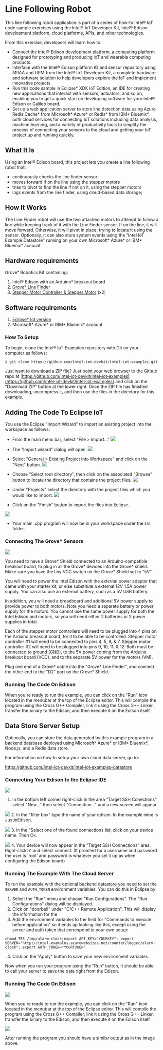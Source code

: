 # Line Following Robot

This line following robot application is part of a series of how-to Intel® IoT code sample exercises using the Intel® IoT Developer Kit, Intel® Edison development platform, cloud platforms, APIs, and other technologies.

From this exercise, developers will learn how to:

- Connect the Intel® Edison development platform, a computing platform designed for prototyping and producing IoT and wearable computing products.
- Interface with the Intel® Edison platform IO and sensor repository using MRAA and UPM from the Intel® IoT Developer Kit, a complete hardware and software solution to help developers explore the IoT and implement innovative projects.
- Run this code sample in Eclipse* XDK IoT Edition, an IDE for creating new applications that interact with sensors, actuators, and so on, enabling you to get a quick start on developing software for your Intel® Edison or Galileo board.
- Set up a web application server to store line detection data using Azure Redis Cache* from Microsoft* Azure* or Redis* from IBM* Bluemix*, both cloud services for connecting IoT solutions including data analysis, machine learning, and a variety of productivity tools to simplify the process of connecting your sensors to the cloud and getting your IoT project up and running quickly.

## What It Is

Using an Intel® Edison board, this project lets you create a line following robot that:

- continuously checks the line finder sensor;
- moves forward if on the line using the stepper motors
- tries to pivot to find the line if not on it, using the stepper motors.
- logs events from the line finder, using cloud-based data storage;

## How It Works

The Line Finder robot will use the two attached motors to attempt to follow a line while keeping track of it with the Line Finder sensor. If on the line, it will move forward. Otherwise, it will pivot in place, trying to locate it using the sensor.
Optionally, it can also store system events using the "Intel IoT Example Datastore" running on your own Microsoft* Azure* or IBM* Bluemix* account.

## Hardware requirements

Grove* Robotics Kit containing:

1. Intel® Edison with an Arduino* breakout board
2. [Grove* Line Finder](http://iotdk.intel.com/docs/master/upm/node/classes/grovelinefinder.html)
3. [Stepper Motor Controller & Stepper Motor](http://iotdk.intel.com/docs/master/upm/node/classes/uln200xa.html) (x2)

## Software requirements

1. [Eclipse* Iot version](https://software.intel.com/en-us/eclipse-getting-started-guide)
2. Microsoft* Azure* or IBM* Bluemix* account

### How To Setup

To begin, clone the Intel® IoT Examples repository with Git on your computer as follows:

    $ git clone https://github.com/intel-iot-devkit/intel-iot-examples.git

Just want to download a ZIP file? Just point your web browser to the Github repo at [https://github.com/intel-iot-devkit/intel-iot-examples](https://github.com/intel-iot-devkit/intel-iot-examples) and click on the "Download ZIP" button at the lower right. Once the ZIP file has finished downloading, uncompress it, and then use the files in the directory for this example.

## Adding The Code To Eclipse IoT

You use the Eclipse "Import Wizard" to import an existing project into the workspace as follows:

- From the main menu bar, select "File > Import..."
![](./../../../images/cpp/cpp-eclipse-menu.png)

- The "Import wizard" dialog will open.
![](./../../../images/cpp/cpp-eclipse-menu-select-epiw.png)

- Select "General > Existing Project into Workspace" and click on the "Next" button.
![](./../../../images/cpp/cpp-eclipse-menue-epiw-rootdir.png)

- Choose "Select root directory", then click on the associated "Browse" button to locate the directory that contains the project files.
![](./../../../images/cpp/cpp-eclipse-menu-select-rootdir.png)

- Under "Projects" select the directory with the project files which you would like to import.
![](./../../../images/cpp/cpp-eclipse-menue-epiw-rootdir.png)
- Click on the "Finish" button to import the files into Eclipse.

![](./../../../images/cpp/cpp-eclipse-menu-src-loc.png)
- Your main .cpp program will now be in your workspace under the src folder.

### Connecting The Grove* Sensors

![](./../../../images/js/line-follower.jpg)

You need to have a Grove* Shield connected to an Arduino-compatible breakout board, to plug in all the Grove* devices into the Grove* shield. Make sure you have the tiny VCC switch on the Grove* Shield set to "5V".

You will need to power the Intel Edison with the external power adaptor that came with your starter kit, or else substitute a external 12V 1.5A power supply. You can also use an external battery, such as a 5V USB battery.

In addition, you will need a breadboard and additional 5V power supply to provide power to both motors. Note you need a separate battery or power supply for the motors. You cannot use the same power supply for both the Intel Edison and motors, so you will need either 2 batteries or 2 power supplies in total.

Each of the stepper motor controllers will need to be plugged into 4 pins on the Arduino breakout board, for it to be able to be controlled. Stepper motor controller #1 will need to be connected to pins 4, 5, 6, & 7. Stepper motor controller #2 will need to be plugged into pins 9, 10, 11, & 12. Both must be connected to ground (GND), to the 5V power coming from the Arduino breakout board (VCC), and to the separate 5V power for the motors (VM).

Plug one end of a Grove* cable into the "Grove* Line Finder", and connect the other end to the "D2" port on the Grove* Shield.

### Running The Code On Edison

When you're ready to run the example, you can click on the "Run" icon located in the menubar at the top of the Eclipse editor.
This will compile the program using the Cross G++ Compiler, link it using the Cross G++ Linker, transfer the binary to the Edison, and then execute it on the Edison itself.

## Data Store Server Setup

Optionally, you can store the data generated by this example program in a backend database deployed using Microsoft* Azure* or IBM* Bluemix*, Node.js, and a Redis data store.

For information on how to setup your own cloud data server, go to:

https://github.com/intel-iot-devkit/intel-iot-examples-datastore

### Connecting Your Edison to the Eclipse IDE

![](./../../../images/cpp/cpp-connection-eclipse-ide-win.png)
1. In the bottom left corner right-click in the area "Target SSH Conections" select "New..." then select "Connection..." and a new screen will appear.

![](./../../../images/cpp/cpp-connection-eclipse-ide-win2.png)
2. In the "filter box" type the name of your edison. In the example mine is JustinEdison.

![](./../../../images/cpp/cpp-connection-eclipse-ide-win3.png)
3. In the "Select one of the found connections list; click on your device name. Then Ok.

![](./../../../images/cpp/cpp-connection-eclipse-ide-win4.png)
4. Your device will now appear in the "Target SSH Connections" area. Right-clickt it and select connect.
(If promted for a username and password the user is 'root' and password is whatever you set it up as when configuring the Edison board)

### Running The Example With The Cloud Server

To run the example with the optional backend datastore you need to set the `SERVER` and `AUTH_TOKEN` environment variables. You can do this in Eclipse by:

1. Select the "Run" menu and choose "Run Configurations". The "Run Configurations" dialog will be displayed.
2. Click on "doorbell" under "C/C++ Remote Application". This will display the information for the
3. Add the environment variables to the field for "Commands to execute before application" so it ends up looking like this, except using the server and auth token that correspond to your own setup:

```
chmod 755 /tmp/alarm-clock;export API_KEY="YOURKEY"; export SERVER="http://intel-examples.azurewebsites.net/counter/logger/alarm-clock"; export AUTH_TOKEN="YOURTOKEN"
```

4. Click on the "Apply" button to save your new environment variables.

Now when you run your program using the "Run" button, it should be able to call your server to save the data right from the Edison.

### Running The Code On Edison

![](./../../../images/cpp/cpp-run-eclipse.png)

When you're ready to run the example, you can click on the "Run" icon located in the menubar at the top of the Eclipse editor.
This will compile the program using the Cross G++ Compiler, link it using the Cross G++ Linker, transfer the binary to the Edison, and then execute it on the Edison itself.

![](./../../../images/cpp/cpp-run-eclipse-successful-build.png)

After running the program you should have a similar output as in the image above.
